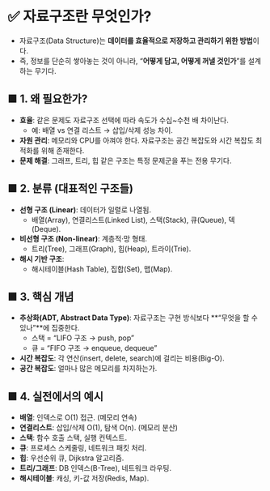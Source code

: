 # ✅ 자료구조란 무엇인가?
- 자료구조(Data Structure)는 **데이터를 효율적으로 저장하고 관리하기 위한 방법**이다.
- 즉, 정보를 단순히 쌓아놓는 것이 아니라, “**어떻게 담고, 어떻게 꺼낼 것인가**”를 설계하는 무기다.
## ■ 1. 왜 필요한가?
- **효율**: 같은 문제도 자료구조 선택에 따라 속도가 수십~수천 배 차이난다.
  - 예: 배열 vs 연결 리스트 → 삽입/삭제 성능 차이.
- **자원 관리**: 메모리와 CPU를 아껴야 한다. 자료구조는 공간 복잡도와 시간 복잡도 최적화를 위해 존재한다.
- **문제 해결**: 그래프, 트리, 힙 같은 구조는 특정 문제군을 푸는 전용 무기다.
## ■ 2. 분류 (대표적인 구조들)
- **선형 구조 (Linear)**: 데이터가 일렬로 나열됨.
  - 배열(Array), 연결리스트(Linked List), 스택(Stack), 큐(Queue), 덱(Deque).
- **비선형 구조 (Non-linear)**: 계층적·망 형태.
  - 트리(Tree), 그래프(Graph), 힙(Heap), 트라이(Trie).
- **해시 기반 구조**:
  - 해시테이블(Hash Table), 집합(Set), 맵(Map).
## ■ 3. 핵심 개념
- **추상화(ADT, Abstract Data Type)**: 자료구조는 구현 방식보다 **“무엇을 할 수 있나”**에 집중한다.
  - 스택 = “LIFO 구조 → push, pop”
  - 큐 = “FIFO 구조 → enqueue, dequeue”
- **시간 복잡도**: 각 연산(insert, delete, search)에 걸리는 비용(Big-O).
- **공간 복잡도**: 얼마나 많은 메모리를 차지하는가.
## ■ 4. 실전에서의 예시
- **배열**: 인덱스로 O(1) 접근. (메모리 연속)
- **연결리스트**: 삽입/삭제 O(1), 탐색 O(n). (메모리 분산)
- **스택**: 함수 호출 스택, 실행 컨텍스트.
- **큐**: 프로세스 스케줄링, 네트워크 패킷 처리.
- **힙**: 우선순위 큐, Dijkstra 알고리즘.
- **트리/그래프**: DB 인덱스(B-Tree), 네트워크 라우팅.
- **해시테이블**: 캐싱, 키-값 저장(Redis, Map).
